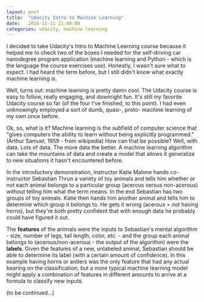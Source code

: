 ```yaml
---
layout: post
title:  "Udacity Intro to Machine Learning"
date:   2016-11-11 21:00:00 
categories: udacity, machine learning
---
```


I decided to take Udacity's Intro to Machine Learning course because it helped me to check two of the boxes I needed for the self-driving car nanodegree program application (machine learning and Python - which is the language the course exercises use). Honestly, I wasn't sure what to expect. I had heard the term before, but I still didn't know what exactly machine learning *is*.

Well, turns out: machine learning is pretty damn cool. The Udacity course is easy to follow, really engaging, and downright fun. It's still my favorite Udacity course so far (of the four I've finished, to this point). I had even unknowingly employed a sort of dumb, quasi-, proto- machine learning of my own once before. 

Ok, so, what is it? Machine learning is the subfield of computer science that "gives computers the ability to learn without being explicitly programmed." (Arthur Samuel, 1959 - from wikipedia) How can that be possible? Well, with data. Lots of data. The more data the better. A machine learning algorithm can take the mountains of data and create a model that allows it generalize to new situations it hasn't encountered before. 

In the introductory demonstration, instructor Katie Malone hands co-instructor Sebastian Thrun a variety of toy animals and tells him whether or not each animal belongs to a particular group (acerous versus non-acerous) without telling him what the term means. In the end Sebastian has two groups of toy animals. Katie then hands him another animal and tells him to determine which group it belongs to. He gets it wrong (acerous = *not* having horns), but they're both pretty confident that with enough data he probably could have figured it out.

The **features** of the animals were the inputs to Sebastian's mental algorithm - size, number of legs, tail length, color, etc. - and the group each animal belongs to (acerous/non-acerous - the output of the algorithm) were the **labels**. Given the features of a new, unlabeled animal, Sebastian should be able to determine its label (with a certain amount of confidence). In this example having horns or antlers was the only feature that had any actual bearing on the classification, but a more typical machine learning model might apply a combination of features in different amounts to arrive at a formula to classify new inputs.

(to be continued...)
